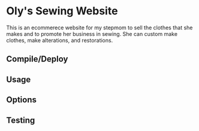 # Oly's Sewing Website

This is an ecommerece website for my stepmom to sell the clothes that she makes and to promote her business in sewing. She can custom make clothes, make alterations, and restorations.

## Compile/Deploy

## Usage

## Options

## Testing

